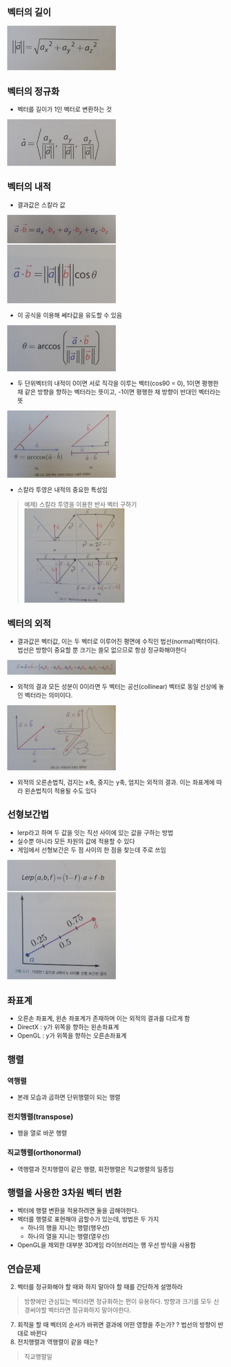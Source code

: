 ## 벡터의 길이
<img src="/IMG/03_선형대수학/01_Vector_Length.jpg" width=50%>

## 벡터의 정규화
* 벡터를 길이가 1인 벡터로 변환하는 것
<img src="/IMG/03_선형대수학/02_normalization.jpg" width=50%>

## 벡터의 내적
* 결과값은 스칼라 값
<img src="/IMG/03_선형대수학/03_dot_product.jpg" width=50%>
<img src="/IMG/03_선형대수학/04_dot_product_cos.jpg" width=50%>

* 이 공식을 이용해 쎄타값을 유도할 수 있음
<img src="/IMG/03_선형대수학/05_dot_product_arccos.jpg" width=50%>

* 두 단위벡터의 내적이 0이면 서로 직각을 이루는 벡터(cos90 = 0), 1이면 평행한 채 같은 방향을 향하는 벡터라는 뜻이고, -1이면 평행한 채 방향이 반대인 벡터라는 뜻
<img src="/IMG/03_선형대수학/06_dot_product_scalar_projection.jpg" width=50%>

* 스칼라 투영은 내적의 중요한 특성임
> 예제) 스칼라 투영을 이용한 반사 벡터 구하기<br>
> <img src="/IMG/03_선형대수학/07_dot_product_reflection.jpg" width=50%>

## 벡터의 외적
* 결과값은 벡터값, 이는 두 벡터로 이루어진 평면에 수직인 법선(normal)벡터이다. 법선은 방향이 중요할 뿐 크기는 쓸모 없으므로 항상 정규화해야한다
<img src="/IMG/03_선형대수학/08_cross_product.jpg" width=50%>

* 외적의 결과 모든 성분이 0이라면 두 벡터는 공선(collinear) 벡터로 동일 선상에 놓인 벡터라는 의미이다.
<img src="/IMG/03_선형대수학/09_cross_product_right_hand.jpg" width=50%>

* 외적의 오른손법칙, 검지는 x축, 중지는 y축, 엄지는 외적의 결과. 이는 좌표계에 따라 왼손법칙이 적용될 수도 있다
  
## 선형보간법 
* lerp라고 하며 두 값을 잇는 직선 사이에 있는 값을 구하는 방법
* 실수뿐 아니라 모든 차원의 값에 적용할 수 있다
* 게임에서 선형보간은 두 점 사이의 한 점을 찾는데 주로 쓰임
<img src="/IMG/03_선형대수학/10_lerp.jpg" width=50%>
<img src="/IMG/03_선형대수학/11_lerp_result.jpg" width=50%>

## 좌표계
* 오른손 좌표계, 왼손 좌표계가 존재하며 이는 외적의 결과를 다르게 함
* DirectX : y가 위쪽을 향하는 왼손좌표계
* OpenGL : y가 위쪽을 향하는 오른손좌표계
  
## 행렬
### 역행렬
* 본래 모습과 곱하면 단위행렬이 되는 행렬
### 전치행렬(transpose)
* 행을 열로 바꾼 행렬
### 직교행렬(orthonormal)
* 역행렬과 전치행렬이 같은 행렬, 회전행렬은 직교행렬의 일종임

## 행렬을 사용한 3차원 벡터 변환
* 벡터에 행렬 변환을 적용하려면 둘을 곱해야한다.
* 벡터를 행렬로 표현해야 곱할수가 있는데, 방법은 두 가지
  * 하나의 행을 지니는 행렬(행우선)
  * 하나의 열을 지니는 행렬(열우선)
* OpenGL을 제외한 대부분 3D게임 라이브러리는 행 우선 방식을 사용함
    
## 연습문제
2. 벡터를 정규화해야 할 때와 하지 말아야 할 때를 간단하게 설명하라
> 방향에만 관심있는 벡터라면 정규화하는 편이 유용하다. 방향과 크기를 모두 신경써야할 벡터라면 정규화하지 말아야한다.
7. 회적을 할 때 벡터의 순서가 바뀌면 결과에 어떤 영향을 주는가?
? 법선의 방향이 반대로 바뀐다
10. 전치행렬과 역행렬이 같을 때는?
> 직교행렬일 
